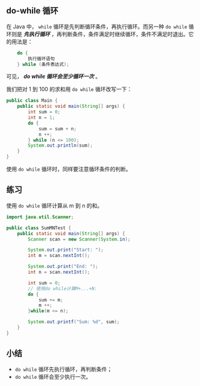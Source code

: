 ## do-while 循环

在 Java 中， `while` 循环是先判断循环条件，再执行循环。而另一种 `do while` 循环则是 ***先执行循环*** ，再判断条件，条件满足时继续循环，条件不满足时退出。它的用法是：

```java
    do {
        执行循环语句
    } while (条件表达式);
```

可见， ***do while 循环会至少循环一次*** 。

我们把对 1 到 100 的求和用 `do while` 循环改写一下：

```java
public class Main {
    public static void main(String[] args) {
        int sum = 0;
        int n = 1;
        do {
            sum = sum + n;
            n ++;
        } while (n <= 100);
        System.out.println(sum);
    }
}
```

使用 `do while` 循环时，同样要注意循环条件的判断。

## 练习

使用 `do while` 循环计算从 m 到 n 的和。

```java
import java.util.Scanner;

public class SumMNTest {
    public static void main(String[] args) {
        Scanner scan = new Scanner(System.in);

        System.out.print("Start: ");
        int m = scan.nextInt();

        System.out.print("End: ");
        int n = scan.nextInt();

        int sum = 0;
        // 使用do while计算M+...+N:
        do {
            sum += m;
            m ++;
        }while(m <= n);

        System.out.printf("Sum: %d", sum);
    }
}
```

## 小结

- `do while` 循环先执行循环，再判断条件；
- `do while` 循环会至少执行一次。
